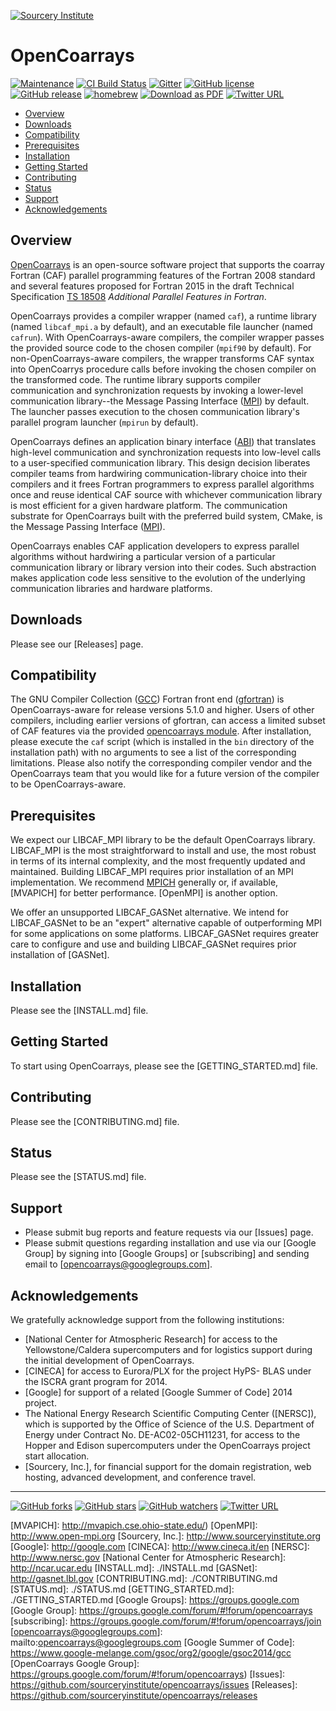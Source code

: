 <a name="top"> </a>

[This document is formatted with GitHub-Flavored Markdown.              ]:#
[For better viewing, including hyperlinks, read it online at            ]:#
[https://github.com/sourceryinstitute/opencoarrays/blob/master/README.md]:#


[![Sourcery Institute][sourcery-institute logo]](https://www.sourceryinstitute.org)

OpenCoarrays
============

[![Maintenance](https://img.shields.io/maintenance/yes/2017.svg?style=flat-square)](https://github.com/sourceryinstitute/opencoarrays/commits/master)
[![CI Build Status][build img]](https://travis-ci.org/sourceryinstitute/opencoarrays)
[![Gitter](https://img.shields.io/gitter/room/nwjs/nw.js.svg?style=flat-square)](https://gitter.im/sourceryinstitute/opencoarrays)
[![GitHub license][license img]](./LICENSE)
[![GitHub release][release img]](https://github.com/sourceryinstitute/opencoarrays/releases/latest)
[![homebrew](https://img.shields.io/homebrew/v/opencoarrays.svg?style=flat-square)](http://braumeister.org/formula/opencoarrays)
[![Download as PDF][pdf img]](http://md2pdf.herokuapp.com/sourceryinstitute/opencoarrays/blob/master/README.pdf)
[![Twitter URL](https://img.shields.io/twitter/url/http/shields.io.svg?style=social)](https://twitter.com/intent/tweet?hashtags=HPC,Fortran,PGAS&related=zbeekman,gnutools,HPCwire,HPC_Guru,hpcprogrammer,SciNetHPC,DegenerateConic,jeffdotscience,travisci&text=Stop%20programming%20w%2F%20the%20%23MPI%20docs%20in%20your%20lap%2C%20try%20Coarray%20Fortran%20w%2F%20OpenCoarrays%20%26%20GFortran!&url=https%3A//github.com/sourceryinstitute/opencoarrays)
<!-- [![Release Downloads][download img]](https://github.com/sourceryinstitute/opencoarrays/releases) -->

* [Overview](#overview)
* [Downloads](#downloads)
* [Compatibility](#compatibility)
* [Prerequisites](#prerequisites)
* [Installation](#installation)
* [Getting Started](#getting-started)
* [Contributing](#contributing)
* [Status](#status)
* [Support](#support)
* [Acknowledgements](#acknowledgements)

Overview
--------
[OpenCoarrays] is an open-source software project that supports the coarray Fortran (CAF) parallel programming features of the Fortran 2008 standard and several features proposed for Fortran 2015 in the draft Technical Specification [TS 18508] _Additional Parallel Features in Fortran_.

OpenCoarrays provides a compiler wrapper (named `caf`), a runtime library (named `libcaf_mpi.a` by default), and an executable file launcher (named `cafrun`).  With OpenCoarrays-aware compilers, the compiler wrapper passes the provided source code to the chosen compiler (`mpif90` by default).  For non-OpenCoarrays-aware compilers, the wrapper transforms CAF syntax into OpenCoarrys procedure calls before invoking the chosen compiler on the transformed code.  The runtime library supports compiler communication and synchronization requests by invoking a lower-level communication library--the Message Passing Interface ([MPI]) by default.  The launcher passes execution to the chosen communication library's parallel program launcher (`mpirun` by default).

OpenCoarrays defines an application binary interface ([ABI]) that translates high-level communication and synchronization requests into low-level calls to a user-specified communication library.  This design decision liberates compiler teams from hardwiring communication-library choice into their compilers and it frees Fortran programmers to express parallel algorithms once and reuse identical CAF source with whichever communication library is most efficient for a given hardware platform.  The communication substrate for OpenCoarrays built with the preferred build system, CMake, is the Message Passing Interface ([MPI]).

OpenCoarrays enables CAF application developers to express parallel algorithms without hardwiring a particular version of a particular communication library or library version into their codes.  Such abstraction makes application code less sensitive to the evolution of the underlying communication libraries and hardware platforms.

Downloads
---------
<!--[![Release Downloads][download img]](https://github.com/sourceryinstitute/opencoarrays/releases/latest)-->

Please see our [Releases] page.

Compatibility
-------------
The GNU Compiler Collection ([GCC]) Fortran front end ([gfortran]) is OpenCoarrays-aware for release versions 5.1.0 and higher.  Users of other compilers, including earlier versions of gfortran, can access a limited subset of CAF features via the provided [opencoarrays module].  After installation, please execute the `caf` script (which is installed in the `bin` directory of the installation path) with no arguments to see a list of the corresponding limitations.  Please also notify the corresponding compiler vendor and the OpenCoarrays team that you would like for a future version of the compiler to be OpenCoarrays-aware.

Prerequisites
-------------
We expect our LIBCAF_MPI library to be the default OpenCoarrays library.  LIBCAF_MPI is the most straightforward to install and use, the most robust in terms of its internal complexity, and the most frequently updated and maintained.  Building LIBCAF_MPI requires prior installation of an MPI implementation.  We recommend [MPICH] generally or, if available, [MVAPICH] for better performance. [OpenMPI] is another option.

We offer an unsupported LIBCAF_GASNet alternative.  We intend for LIBCAF_GASNet to be an "expert" alternative capable of outperforming MPI for some applications on some platforms.  LIBCAF_GASNet requires greater care to configure and use and building LIBCAF_GASNet requires prior installation of [GASNet].

Installation
------------

Please see the [INSTALL.md] file.

Getting Started
---------------

To start using OpenCoarrays, please see the [GETTING_STARTED.md] file.

Contributing
------------

Please see the [CONTRIBUTING.md] file.

Status
------

Please see the [STATUS.md] file.

Support
-------

* Please submit bug reports and feature requests via our [Issues] page.
* Please submit questions regarding installation and use via our [Google Group] by signing into [Google Groups] or [subscribing] and sending email to [opencoarrays@googlegroups.com].

Acknowledgements
----------------
We gratefully acknowledge support from the following institutions:

* [National Center for Atmospheric Research] for access to the Yellowstone/Caldera supercomputers and for logistics support during the initial development of OpenCoarrays.
* [CINECA] for access to Eurora/PLX for the project HyPS- BLAS under the ISCRA grant program for 2014.
* [Google] for support of a related [Google Summer of Code] 2014 project.
* The National Energy Research Scientific Computing Center ([NERSC]), which is supported by the Office of Science of the U.S. Department of Energy under Contract No. DE-AC02-05CH11231, for access to the Hopper and Edison supercomputers under the OpenCoarrays project start allocation.
* [Sourcery, Inc.], for financial support for the domain registration, web hosting, advanced development, and conference travel.

---

[![GitHub forks](https://img.shields.io/github/forks/sourceryinstitute/opencoarrays.svg?style=social&label=Fork)](https://github.com/sourceryinstitute/opencoarrays/fork)
[![GitHub stars](https://img.shields.io/github/stars/sourceryinstitute/opencoarrays.svg?style=social&label=Star)](https://github.com/sourceryinstitute/opencoarrays)
[![GitHub watchers](https://img.shields.io/github/watchers/sourceryinstitute/opencoarrays.svg?style=social&label=Watch)](https://github.com/sourceryinstitute/opencoarrays)
[![Twitter URL](https://img.shields.io/twitter/url/http/shields.io.svg?style=social)](https://twitter.com/intent/tweet?hashtags=HPC,Fortran,PGAS&related=zbeekman,gnutools,HPCwire,HPC_Guru,hpcprogrammer,SciNetHPC,DegenerateConic,jeffdotscience,travisci&text=Stop%20programming%20w%2F%20the%20%23MPI%20docs%20in%20your%20lap%2C%20try%20Coarray%20Fortran%20w%2F%20OpenCoarrays%20%26%20GFortran!&url=https%3A//github.com/sourceryinstitute/opencoarrays)


[Hyperlinks]:#

[Overview]: #overview
[Downloads]: #downloads
[Compatibility]: #compatibility
[Prerequisites]: #prerequisites
[Installation]: #installation
[Contributing]: #contributing
[Acknowledgements]: #acknowledgements

[sourcery-institute logo]: http://www.sourceryinstitute.org/uploads/4/9/9/6/49967347/sourcery-logo-rgb-hi-rez-1.png
[OpenCoarrays]: http://www.opencoarrays.org
[ABI]: https://gcc.gnu.org/onlinedocs/gfortran/Coarray-Programming.html#Coarray-Programming
[TS 18508]: http://isotc.iso.org/livelink/livelink?func=ll&objId=16769292&objAction=Open
[MPI]: http://www.mpi-forum.org
[GCC]: http://gcc.gnu.org
[gfortran]: https://gcc.gnu.org/wiki/GFortran
[opencoarrays module]: ./src/extensions/opencoarrays.F90
[MPICH]: http://www.mpich.org
[MVAPICH]: http://mvapich.cse.ohio-state.edu/)
[OpenMPI]: http://www.open-mpi.org
[Sourcery, Inc.]: http://www.sourceryinstitute.org
[Google]: http://google.com
[CINECA]: http://www.cineca.it/en
[NERSC]: http://www.nersc.gov
[National Center for Atmospheric Research]: http://ncar.ucar.edu
[INSTALL.md]: ./INSTALL.md
[GASNet]: http://gasnet.lbl.gov
[CONTRIBUTING.md]: ./CONTRIBUTING.md
[STATUS.md]: ./STATUS.md
[GETTING_STARTED.md]: ./GETTING_STARTED.md
[Google Groups]: https://groups.google.com
[Google Group]: https://groups.google.com/forum/#!forum/opencoarrays
[subscribing]: https://groups.google.com/forum/#!forum/opencoarrays/join
[opencoarrays@googlegroups.com]: mailto:opencoarrays@googlegroups.com
[Google Summer of Code]: https://www.google-melange.com/gsoc/org2/google/gsoc2014/gcc
[OpenCoarrays Google Group]: https://groups.google.com/forum/#!forum/opencoarrays)
[Issues]: https://github.com/sourceryinstitute/opencoarrays/issues
[Releases]: https://github.com/sourceryinstitute/opencoarrays/releases

[build img]: https://img.shields.io/travis-ci/sourceryinstitute/opencoarrays/master.svg?style=flat-square "View Travis-CI builds"
[CI Master Branch]: https://travis-ci.org/sourceryinstitute/opencoarrays?branch=master "View Travis-CI builds"
[download img]: https://img.shields.io/github/downloads/sourceryinstitute/opencoarrays/total.svg?style=flat-square "Download count image source"
[license img]: https://img.shields.io/badge/license-BSD--3-blue.svg?style=flat-square "View BSD-3 License"
[release img]: https://img.shields.io/github/release/sourceryinstitute/opencoarrays.svg?style=flat-square "View latest release"
[pdf img]: https://img.shields.io/badge/PDF-README.md-6C2DC7.svg?style=flat-square "Download as PDF"
